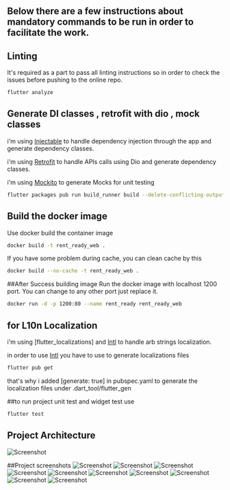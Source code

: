 ## Below there are a few instructions about mandatory commands to be run in order to facilitate the work.

## Linting
It's required as a part to pass all linting instructions so in order to check the issues before pushing to the online repo.
```bash
flutter analyze
```
## Generate DI classes , retrofit with dio , mock classes
i'm using [Injectable](https://pub.dev/packages/injectable) to handle dependency injection through the app and generate dependency classes.

i'm using [Retrofit](https://pub.dev/packages/retrofit) to handle APIs calls using Dio and generate dependency classes.

i'm using [Mockito](https://pub.dev/packages/mockito) to generate Mocks for unit testing

```bash
flutter packages pub run build_runner build --delete-conflicting-outputs
```
## Build the docker image
Use docker build the container image

```bash
docker build -t rent_ready_web .
```
If you have some problem during cache, you can clean cache by this

```bash
docker build --no-cache -t rent_ready_web .
```

##After Success building image
Run the docker image with localhost 1200 port. You can change to any other port just replace it.
```bash
docker run -d -p 1200:80 --name rent_ready rent_ready_web
```
## for L10n Localization 
i'm using [flutter_localizations] and [Intl](https://pub.dev/packages/intl) to handle arb strings localization.

in order to use [Intl](https://pub.dev/packages/intl) you have to use  to generate localizations files
```bash
flutter pub get
```
that's why i added [generate: true] in pubspec.yaml to generate the localization files under .dart_tool/flutter_gen

##to run project unit test and widget test use
```bash
flutter test
```


## Project Architecture
![Screenshot](readme_images/architecture.png)


##Project screenshots
![Screenshot](readme_images/1.png) ![Screenshot](readme_images/2.png) ![Screenshot](readme_images/3.png)
![Screenshot](readme_images/4.png) ![Screenshot](readme_images/5.png) ![Screenshot](readme_images/6.png)
![Screenshot](readme_images/7.png) ![Screenshot](readme_images/7.png) ![Screenshot](readme_images/9.png)
![Screenshot](readme_images/10.png) 
